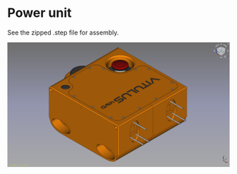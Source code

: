 # Power unit

See the zipped .step file for assembly.

![power unit](https://github.com/lacina-dev/VITULUS-3D-models/blob/main/Power%20unit/PowerUnit.png?raw=true)
